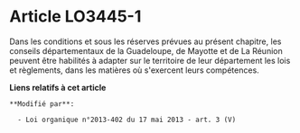 # Article LO3445-1

Dans les conditions et sous les réserves prévues au présent chapitre, les conseils départementaux de la Guadeloupe, de
Mayotte et de La Réunion peuvent être habilités à adapter sur le territoire de leur département les lois et règlements, dans
les matières où s'exercent leurs compétences.

**Liens relatifs à cet article**

	**Modifié par**:

	  - Loi organique n°2013-402 du 17 mai 2013 - art. 3 (V)
